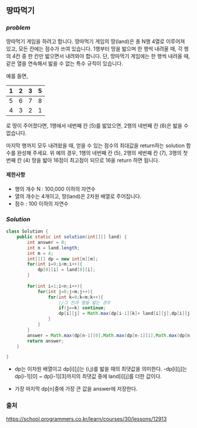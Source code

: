 ## **땅따먹기**


### ***problem***
땅따먹기 게임을 하려고 합니다. 땅따먹기 게임의 땅(land)은 총 N행 4열로 이루어져 있고, 모든 칸에는 점수가 쓰여 있습니다. 1행부터 땅을 밟으며 한 행씩 내려올 때, 각 행의 4칸 중 한 칸만 밟으면서 내려와야 합니다. 단, 땅따먹기 게임에는 한 행씩 내려올 때, 같은 열을 연속해서 밟을 수 없는 특수 규칙이 있습니다.

예를 들면,

| 1 | 2 | 3 | 5 |
|---|---|---|---|
| 5 | 6 | 7 | 8 |
| 4 | 3 | 2 | 1 |

로 땅이 주어졌다면, 1행에서 네번째 칸 (5)를 밟았으면, 2행의 네번째 칸 (8)은 밟을 수 없습니다.

마지막 행까지 모두 내려왔을 때, 얻을 수 있는 점수의 최대값을 return하는 solution 함수를 완성해 주세요. 위 예의 경우, 1행의 네번째 칸 (5), 2행의 세번째 칸 (7), 3행의 첫번째 칸 (4) 땅을 밟아 16점이 최고점이 되므로 16을 return 하면 됩니다.

#### **제한사항**
- 행의 개수 N : 100,000 이하의 자연수
- 열의 개수는 4개이고, 땅(land)은 2차원 배열로 주어집니다.
- 점수 : 100 이하의 자연수

### ***Solution***
``` java
class Solution {
    public static int solution(int[][] land) {
        int answer = 0;
        int n = land.length;
        int m = 4;
        int[][] dp = new int[n][m];
        for(int i=0;i<m;i++){
            dp[0][i] = land[0][i];
        }
  
        for(int i=1;i<n;i++){
            for(int j=0;j<m;j++){
                for(int k=0;k<m;k++){
                    //그 전과 열을 밟는 경우
                    if(j==k) continue;
                    dp[i][j] = Math.max(dp[i-1][k]+ land[i][j],dp[i][j]);  
                }
            }
        }
        answer = Math.max(dp[n-1][0],Math.max(dp[n-1][1],Math.max(dp[n-1][2],dp[n-1][3])));
        return answer;
    }

}
```
- dp는 이차원 배열이고 dp[i][j]는 (i,j)를 밟을 때의 최댓값을 의미한다.
-dp[i][j]는 dp[i-1][0] ~ dp[i-1][3]까지의 최댓값 중에 land[i][j]를 더한 값이다.

- 가장 마지막 dp[n]중에 가장 큰 값을 answer에 저장한다.

### 출처
https://school.programmers.co.kr/learn/courses/30/lessons/12913